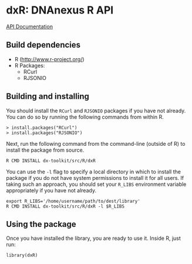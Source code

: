 dxR: DNAnexus R API
===================

[API Documentation](http://autodoc.dnanexus.com/bindings/R/current/)

Build dependencies
------------------

* R (http://www.r-project.org/)
* R Packages:
    - RCurl
    - RJSONIO

Building and installing
-----------------------

You should install the `RCurl` and `RJSONIO` packages if you have not
already.  You can do so by running the following commands from within
R.

    > install.packages("RCurl")
    > install.packages("RJSONIO")

Next, run the following command from the command-line (outside of R)
to install the package from source.

    R CMD INSTALL dx-toolkit/src/R/dxR

You can use the `-l` flag to specify a local directory in which to
install the package if you do not have system permissions to install
it for all users.  If taking such an approach, you should set your
`R_LIBS` environment variable appropriately if you have not already.

    export R_LIBS='/home/username/path/to/dest/library'
    R CMD INSTALL dx-toolkit/src/R/dxR -l $R_LIBS

Using the package
-----------------

Once you have installed the library, you are ready to use it.  Inside
R, just run:

    library(dxR)
